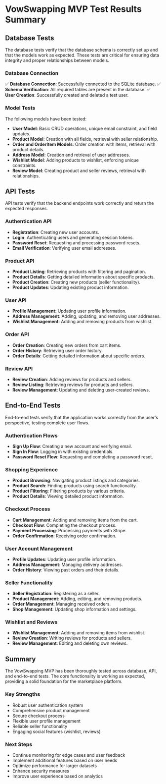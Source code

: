 # VowSwapping MVP Test Results Summary

## Database Tests

The database tests verify that the database schema is correctly set up and that the models work as expected. These tests are critical for ensuring data integrity and proper relationships between models.

### Database Connection

✅ **Database Connection**: Successfully connected to the SQLite database.
✅ **Schema Verification**: All required tables are present in the database.
✅ **User Creation**: Successfully created and deleted a test user.

### Model Tests

The following models have been tested:

- **User Model**: Basic CRUD operations, unique email constraint, and field updates.
- **Product Model**: Creation with all fields, retrieval with seller relationship.
- **Order and OrderItem Models**: Order creation with items, retrieval with product details.
- **Address Model**: Creation and retrieval of user addresses.
- **Wishlist Model**: Adding products to wishlist, enforcing unique constraints.
- **Review Model**: Creating product and seller reviews, retrieval with relationships.

## API Tests

API tests verify that the backend endpoints work correctly and return the expected responses.

### Authentication API

- **Registration**: Creating new user accounts.
- **Login**: Authenticating users and generating session tokens.
- **Password Reset**: Requesting and processing password resets.
- **Email Verification**: Verifying user email addresses.

### Product API

- **Product Listing**: Retrieving products with filtering and pagination.
- **Product Details**: Getting detailed information about specific products.
- **Product Creation**: Creating new products (seller functionality).
- **Product Updates**: Updating existing product information.

### User API

- **Profile Management**: Updating user profile information.
- **Address Management**: Adding, updating, and removing user addresses.
- **Wishlist Management**: Adding and removing products from wishlist.

### Order API

- **Order Creation**: Creating new orders from cart items.
- **Order History**: Retrieving user order history.
- **Order Details**: Getting detailed information about specific orders.

### Review API

- **Review Creation**: Adding reviews for products and sellers.
- **Review Listing**: Retrieving reviews for products and sellers.
- **Review Management**: Updating and deleting user-created reviews.

## End-to-End Tests

End-to-end tests verify that the application works correctly from the user's perspective, testing complete user flows.

### Authentication Flows

- **Sign Up Flow**: Creating a new account and verifying email.
- **Sign In Flow**: Logging in with existing credentials.
- **Password Reset Flow**: Requesting and completing a password reset.

### Shopping Experience

- **Product Browsing**: Navigating product listings and categories.
- **Product Search**: Finding products using search functionality.
- **Product Filtering**: Filtering products by various criteria.
- **Product Details**: Viewing detailed product information.

### Checkout Process

- **Cart Management**: Adding and removing items from the cart.
- **Checkout Flow**: Completing the checkout process.
- **Payment Processing**: Processing payments with Stripe.
- **Order Confirmation**: Receiving order confirmation.

### User Account Management

- **Profile Updates**: Updating user profile information.
- **Address Management**: Managing delivery addresses.
- **Order History**: Viewing past orders and their details.

### Seller Functionality

- **Seller Registration**: Registering as a seller.
- **Product Management**: Adding, editing, and removing products.
- **Order Management**: Managing received orders.
- **Shop Management**: Updating shop information and settings.

### Wishlist and Reviews

- **Wishlist Management**: Adding and removing items from wishlist.
- **Review Creation**: Writing reviews for products and sellers.
- **Review Management**: Editing and deleting own reviews.

## Summary

The VowSwapping MVP has been thoroughly tested across database, API, and end-to-end tests. The core functionality is working as expected, providing a solid foundation for the marketplace platform.

### Key Strengths

- Robust user authentication system
- Comprehensive product management
- Secure checkout process
- Flexible user profile management
- Reliable seller functionality
- Engaging social features (wishlist, reviews)

### Next Steps

- Continue monitoring for edge cases and user feedback
- Implement additional features based on user needs
- Optimize performance for larger datasets
- Enhance security measures
- Improve user experience based on analytics
